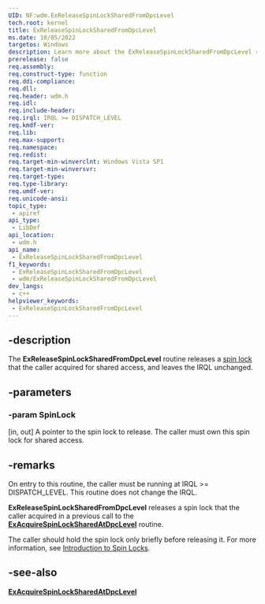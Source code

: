 ```yaml
---
UID: NF:wdm.ExReleaseSpinLockSharedFromDpcLevel
tech.root: kernel
title: ExReleaseSpinLockSharedFromDpcLevel
ms.date: 10/05/2022
targetos: Windows
description: Learn more about the ExReleaseSpinLockSharedFromDpcLevel routine.
prerelease: false
req.assembly: 
req.construct-type: function
req.ddi-compliance: 
req.dll: 
req.header: wdm.h
req.idl: 
req.include-header: 
req.irql: IRQL >= DISPATCH_LEVEL
req.kmdf-ver: 
req.lib: 
req.max-support: 
req.namespace: 
req.redist: 
req.target-min-winverclnt: Windows Vista SP1
req.target-min-winversvr: 
req.target-type: 
req.type-library: 
req.umdf-ver: 
req.unicode-ansi: 
topic_type:
 - apiref
api_type:
 - LibDef
api_location:
 - wdm.h
api_name:
 - ExReleaseSpinLockSharedFromDpcLevel
f1_keywords:
 - ExReleaseSpinLockSharedFromDpcLevel
 - wdm/ExReleaseSpinLockSharedFromDpcLevel
dev_langs:
 - c++
helpviewer_keywords:
 - ExReleaseSpinLockSharedFromDpcLevel
---
```


## -description

The **ExReleaseSpinLockSharedFromDpcLevel** routine releases a [spin lock](/windows-hardware/drivers/kernel/introduction-to-spin-locks) that the caller acquired for shared access, and leaves the IRQL unchanged.

## -parameters

### -param SpinLock

[in, out] A pointer to the spin lock to release. The caller must own this spin lock for shared access.

## -remarks

On entry to this routine, the caller must be running at IRQL \>= DISPATCH\_LEVEL. This routine does not change the IRQL.

**ExReleaseSpinLockSharedFromDpcLevel** releases a spin lock that the caller acquired in a previous call to the [**ExAcquireSpinLockSharedAtDpcLevel**](nf-wdm-exacquirespinlocksharedatdpclevel.md) routine.

The caller should hold the spin lock only briefly before releasing it. For more information, see [Introduction to Spin Locks](/windows-hardware/drivers/kernel/introduction-to-spin-locks).

## -see-also

[**ExAcquireSpinLockSharedAtDpcLevel**](hh45nf-wdm-exacquirespinlocksharedatdpclevel.md)

